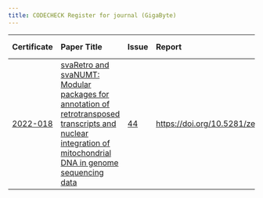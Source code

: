 ```yaml
---
title: CODECHECK Register for journal (GigaByte)
---
```



|Certificate |Paper Title                                                                                                                                                 |Issue |Report                                 |Check date |
|:-------|:--------------------------------|:---|:--------------------------|:----------|
|[2022-018](https://codecheck.org.uk/register/certs/2022-018/)|[svaRetro and svaNUMT: Modular packages for annotation of retrotransposed transcripts and nuclear integration of mitochondrial DNA in genome sequencing data](https://doi.org/10.46471/gigabyte.70)|[44](https://github.com/codecheckers/register/issues/44)|https://doi.org/10.5281/zenodo.7084333 |2022-09-27 |
